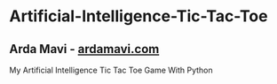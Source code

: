 # Artificial-Intelligence-Tic-Tac-Toe
## Arda Mavi - [ardamavi.com](http://www.ardamavi.com/)

My Artificial Intelligence Tic Tac Toe Game With Python
